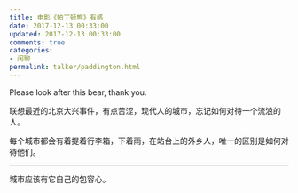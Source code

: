 ```yaml
---
title: 电影《帕丁顿熊》有感
date: 2017-12-13 00:33:00
updated: 2017-12-13 00:33:00
comments: true
categories: 
- 闲聊
permalink: talker/paddington.html    
---
```


Please look after this bear, thank you.

联想最近的北京大兴事件，有点苦涩，现代人的城市，忘记如何对待一个流浪的人。  

每个城市都会有着提着行李箱，下着雨，在站台上的外乡人，唯一的区别是如何对待他们。  
  
---

城市应该有它自己的包容心。
